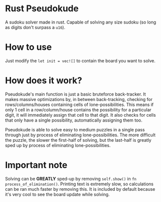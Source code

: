 # Rust Pseudokude
A sudoku solver made in rust. Capable of solving any size sudoku (so long as digits don't surpass a `u16`).

# How to use
Just modify the `let init = vec![]` to contain the board you want to solve.

# How does it work?
Pseudokude's main function is just a basic bruteforce back-tracker. It makes massive optimizations by, in between back-tracking, checking for rows/columns/houses containing cells of lone-possibilities. This means if only 1 cell in a row/column/house contains the possibility for a particular digit, it will immediately assign that cell to that digit. It also checks for cells that only have a single possibility, automatically assigning them too.

Pseudokude is able to solve easy to medium puzzles in a single pass through just by process of eliminating lone-possibilities. The more difficult the puzzle, the slower the first-half of solving, but the last-half is greatly sped up by process of eliminating lone-possibilities.

# Important note
Solving can be **GREATLY** sped-up by removing `self.show()` in `fn process_of_elimination()`. Printing text is extremely slow, so calculations can be ran much faster by removing this. It is included by default because it's very cool to see the board update while solving.
